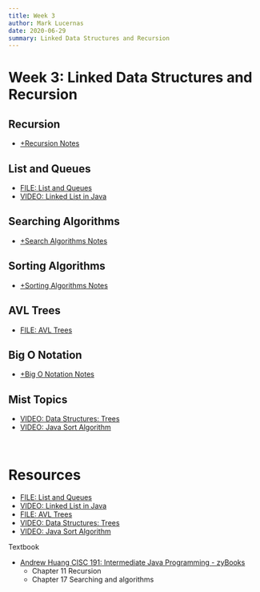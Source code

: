 ```yaml
---
title: Week 3
author: Mark Lucernas
date: 2020-06-29
summary: Linked Data Structures and Recursion
---
```



# Week 3: Linked Data Structures and Recursion

## Recursion

  - [+Recursion Notes](recursion/index)


## List and Queues

  - [FILE: List and Queues](file:../../../../../../files/summer-2020/CISC-191/week-3/list-and-queues.ppt)
  - [VIDEO: Linked List in Java](https://www.youtube.com/watch?v=195KUinjBpU)


## Searching Algorithms

  - [+Search Algorithms Notes](search-algorithms/index)


## Sorting Algorithms

  - [+Sorting Algorithms Notes](sorting-algorithms/index)


## AVL Trees

  - [FILE: AVL Trees](file:../../../../../../files/summer-2020/CISC-191/week-3/avl-trees.ppt)


## Big O Notation

  - [+Big O Notation Notes](big-o-notation/index)


## Mist Topics

  - [VIDEO: Data Structures: Trees](https://www.youtube.com/watch?v=oSWTXtMglKE)
  - [VIDEO: Java Sort Algorithm](https://www.youtube.com/watch?v=JUOyKSZScW0)


<br>

# Resources

  - [FILE: List and Queues](file:../../../../../../files/summer-2020/CISC-191/week-3/list-and-queues.ppt)
  - [VIDEO: Linked List in Java](https://www.youtube.com/watch?v=195KUinjBpU)
  - [FILE: AVL Trees](file:../../../../../../files/summer-2020/CISC-191/week-3/avl-trees.ppt)
  - [VIDEO: Data Structures: Trees](https://www.youtube.com/watch?v=oSWTXtMglKE)
  - [VIDEO: Java Sort Algorithm](https://www.youtube.com/watch?v=JUOyKSZScW0)


Textbook

  * [Andrew Huang CISC 191: Intermediate Java Programming - zyBooks](https://www.zybooks.com/)
    - Chapter 11 Recursion
    - Chapter 17 Searching and algorithms

